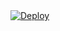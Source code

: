 <a href="https://app.koyeb.com/deploy?type=git&repository=github.com/Srehrix/ccautofilters&branch=master&name=ccautofilters">
  <img src="https://www.koyeb.com/static/images/deploy/button.svg" alt="Deploy">
</a>


